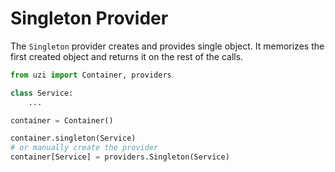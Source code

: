 # Singleton Provider

The `Singleton` provider creates and provides single object. 
It memorizes the first created object and returns it on the rest of the calls.


```py linenums="1" hl_lines="8 10"
from uzi import Container, providers

class Service:
    ...

container = Container()

container.singleton(Service)
# or manually create the provider
container[Service] = providers.Singleton(Service)
```
